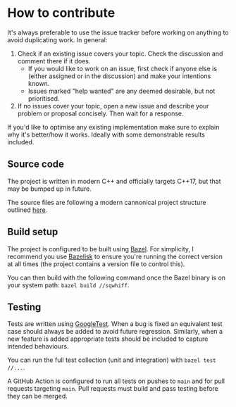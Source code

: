 # How to contribute

It's always preferable to use the issue tracker before working on anything to avoid duplicating work. In general:

1. Check if an existing issue covers your topic. Check the discussion and comment there if it does.
    - If you would like to work on an issue, first check if anyone else is (either assigned or in the discussion) and make your intentions known.
    - Issues marked "help wanted" are any deemed desirable, but not prioritised.
2. If no issues cover your topic, open a new issue and describe your problem or proposal concisely. Then wait for a response.

If you'd like to optimise any existing implementation make sure to explain why it's better/how it works. Ideally with some demonstrable results included.

## Source code

The project is written in modern C++ and officially targets C++17, but that may be bumped up in future.

The source files are following a modern cannonical project structure outlined [here](https://www.open-std.org/jtc1/sc22/wg21/docs/papers/2018/p1204r0.html).

## Build setup

The project is configured to be built using [Bazel]. For simplicity, I recommend you use [Bazelisk] to ensure you're running the correct version at all times (the project contains a version file to control this).

You can then build with the following command once the Bazel binary is on your system path: `bazel build //sqwhiff`.

## Testing

Tests are written using [GoogleTest]. When a bug is fixed an equivalent test case should always be added to avoid future regression. Similarly, when a new feature is added appropriate tests should be included to capture intended behaviours.

You can run the full test collection (unit and integration) with `bazel test //...`.

A GitHub Action is configured to run all tests on pushes to `main` and for pull requests targeting `main`. Pull requests must build and pass testing before they can be merged.

[Bazel]: https://www.bazel.build
[Bazelisk]: https://github.com/bazelbuild/bazelisk
[GoogleTest]: https://github.com/google/googletest
